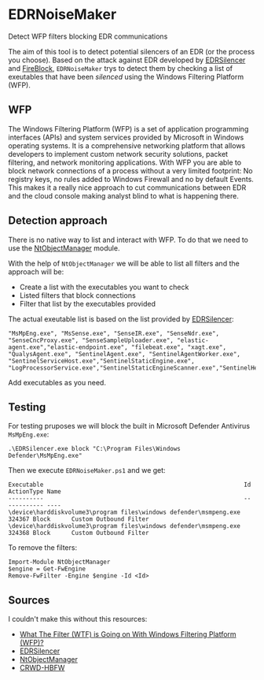 # EDRNoiseMaker
Detect WFP filters blocking EDR communications

The aim of this tool is to detect potential silencers of an EDR (or the process you choose). Based on the attack against EDR developed by [EDRSilencer](https://github.com/netero1010/EDRSilencer) and [FireBlock](https://www.mdsec.co.uk/2023/09/nighthawk-0-2-6-three-wise-monkeys/), `EDRNoiseMaker` trys to detect them by checking a list of exeutables that have been *silenced* using the Windows Filtering Platform (WFP).

## WFP
The Windows Filtering Platform (WFP) is a set of application programming interfaces (APIs) and system services provided by Microsoft in Windows operating systems. It is a comprehensive networking platform that allows developers to implement custom network security solutions, packet filtering, and network monitoring applications.
With WFP you are able to block network connections of a process without a very limited footprint: No registry keys, no rules added to Windows Firewall and no by default Events. This makes it a really nice approach to cut communications between EDR and the cloud console making analyst blind to what is happening there.

## Detection approach
There is no native way to list and interact with WFP. To do that we need to use the [NtObjectManager](https://www.powershellgallery.com/packages/NtObjectManager/2.0.1) module.

With the help of `NtObjectManager` we will be able to list all filters and the approach will be:
- Create a list with the executables you want to check
- Listed filters that block connections
- Filter that list by the executables provided

The actual exeutable list is based on the list provided by [EDRSilencer](https://github.com/netero1010/EDRSilencer):
```
"MsMpEng.exe", "MsSense.exe", "SenseIR.exe", "SenseNdr.exe", "SenseCncProxy.exe", "SenseSampleUploader.exe", "elastic-agent.exe","elastic-endpoint.exe", "filebeat.exe", "xagt.exe", "QualysAgent.exe", "SentinelAgent.exe", "SentinelAgentWorker.exe",
"SentinelServiceHost.exe","SentinelStaticEngine.exe",  "LogProcessorService.exe","SentinelStaticEngineScanner.exe","SentinelHelperService.exe","SentinelBrowserNativeHost.exe","CylanceSvc.exe","AmSvc.exe","CrAmTray.exe","CrsSvc.exe","ExecutionPreventionSvc.exe","CybereasonAV.exe","cb.exe","RepMgr.exe","RepUtils.exe","RepUx.exe","RepWAV.exe","RepWSC.exe","TaniumClient.exe","TaniumCX.exe","TaniumDetectEngine.exe","Traps.exe","cyserver.exe","CyveraService.exe","CyvrFsFlt.exe","fortiedr.exe","sfc.exe"
```
Add executables as you need.

## Testing

For testing pruposes we will block the built in Microsoft Defender Antivirus `MsMpEng.exe`:

```
.\EDRSilencer.exe block "C:\Program Files\Windows Defender\MsMpEng.exe"
```

Then we execute `EDRNoiseMaker.ps1` and we get:
```
Executable                                                         Id     ActionType Name
----------                                                         --     ---------- ----
\device\harddiskvolume3\program files\windows defender\msmpeng.exe 324367 Block      Custom Outbound Filter
\device\harddiskvolume3\program files\windows defender\msmpeng.exe 324368 Block      Custom Outbound Filter
```

To remove the filters:
```
Import-Module NtObjectManager
$engine = Get-FwEngine
Remove-FwFilter -Engine $engine -Id <Id>
```

## Sources
I couldn't make this without this resources:
- [What The Filter (WTF) is Going on With Windows Filtering Platform (WFP)?](https://zeronetworks.com/blog/wtf-is-going-on-with-wfp/)
- [EDRSilencer](https://github.com/netero1010/EDRSilencer)
- [NtObjectManager](https://github.com/googleprojectzero/sandbox-attacksurface-analysis-tools/tree/main/NtObjectManager)
- [CRWD-HBFW](https://github.com/cs-shadowbq/CRWD-HBFW/tree/main)
